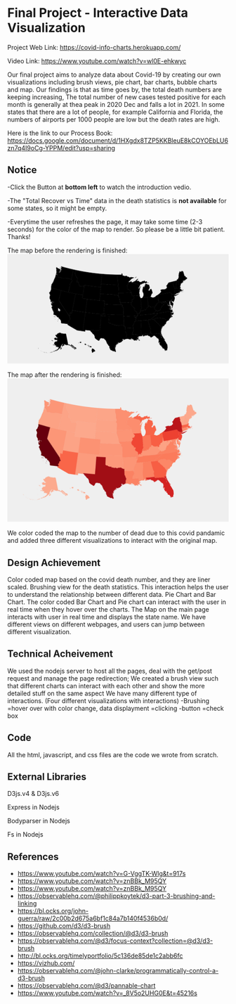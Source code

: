 Final Project - Interactive Data Visualization  
===

Project Web Link: https://covid-info-charts.herokuapp.com/

Video Link: https://www.youtube.com/watch?v=wl0E-ehkwyc

Our final project aims to analyze data about Covid-19 by
creating our own visualizations including brush views, pie
chart, bar charts, bubble charts and map. Our findings is that
as time goes by, the total death numbers are keeping increasing,
The total number of new cases tested positive for each
month is generally at thea peak in 2020 Dec and falls a lot
in 2021. In some states that there are a lot of people, for
example California and Florida, the numbers of airports per 1000 
people are low but the death rates are high.

Here is the link to our Process Book: https://docs.google.com/document/d/1HXgdx8TZP5KKBleuE8kCOYOEbLU6zn7q4I9oCg-YPPM/edit?usp=sharing

Notice
---
-Click the Button at **bottom left** to watch the introduction vedio.

-The "Total Recover vs Time" data in the death statistics is **not available** for some states, so it might be empty. 

-Everytime the user refreshes the page, it may take some time 
(2-3 seconds) for the color of the map to render. So please
be a little bit patient. Thanks!

The map before the rendering is finished:
![](img/img1.png)

The map after the rendering is finished:
![](img/img2.png)

We color coded the map to the number of dead due to this covid pandamic and added three different visualizations to interact with the original map.

Design Achievement
---
Color coded map based on the covid death number, and they are liner scaled.
Brushing view for the death statistics. This interaction helps the user to understand the relationship between different data.
Pie Chart and Bar Chart. The color coded Bar Chart and Pie chart can interact with the user in real time when they hover over the charts.
The Map on the main page interacts with user in real time and displays the state name.
We have different views on different webpages, and users can jump between different visualization.




Technical Acheivement
---
We used the nodejs server to host all the pages, deal with the get/post request and manage the page redirection;
We created a brush view such that different charts can interact with each other and show the more detailed stuff on the same aspect
We have many different type of interactions. (Four different visualizations with interactions)
-Brushing
=hover over with color change, data displayment
=clicking
-button
=check box

Code
---
All the html, javascript, and css files are the code we wrote from scratch.

External Libraries
---
D3js.v4 & D3js.v6

Express in Nodejs

Bodyparser in Nodejs

Fs in Nodejs

References
---


- https://www.youtube.com/watch?v=G-VggTK-Wlg&t=917s
- https://www.youtube.com/watch?v=znBBk_M95QY
- https://www.youtube.com/watch?v=znBBk_M95QY
- https://observablehq.com/@philippkoytek/d3-part-3-brushing-and-linking
- https://bl.ocks.org/john-guerra/raw/2c00b2d675a6bf1c84a7b140f4536b0d/
- https://github.com/d3/d3-brush
- https://observablehq.com/collection/@d3/d3-brush
- https://observablehq.com/@d3/focus-context?collection=@d3/d3-brush
- http://bl.ocks.org/timelyportfolio/5c136de85de1c2abb6fc
- https://vizhub.com/
- https://observablehq.com/@john-clarke/programmatically-control-a-d3-brush
- https://observablehq.com/@d3/pannable-chart
- https://www.youtube.com/watch?v=_8V5o2UHG0E&t=45216s
